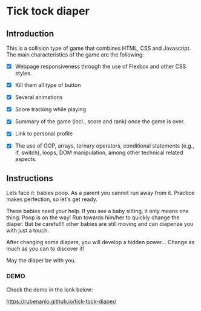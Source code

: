 # Tick tock diaper


## Introduction

This is a collision type of game that combines HTML, CSS and Javascript. The main characteristics of the game are the following:

- [x] Webpage responsiveness through the use of Flexbox and other CSS styles.

- [x] Kill them all type of button

- [x] Several animations

- [x] Score tracking while playing

- [x] Summary of the game (incl., score and rank) once the game is over.

- [x] Link to personal profile

- [x] The use of OOP, arrays, ternary operators, conditional statements (e.g., if, switch), loops, DOM manipulation, among other technical related aspects.


## Instructions

Lets face it: babies poop. As a parent you cannot run away from it. Practice makes perfection, so let's get ready. 

These babies need your help. If you see a baby sitting, it only means one thing: Poop is on the way! Run towards him/her to quickly change the diaper. But be careful!!! other babies are still moving and can diaperize you with just a touch. 

After changing some diapers, you will develop a hidden power...  Change as much as you can to discover it! 

May the diaper be with you.

### DEMO 

Check the demo in the lonk below:

https://rubenanlo.github.io/tick-tock-diaper/